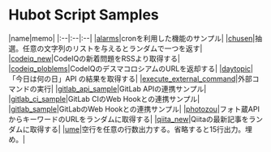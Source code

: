 # Hubot Script Samples

|name|memo|
|:--|:--|:--|
|[alarms](./alarms)|cronを利用した機能のサンプル|
|[chusen](./chusen)|抽選。任意の文字列のリストを与えるとランダムで一つを返す|
|[codeiq_new](./codeiq_new)|CodeIQの新着問題をRSSより取得する|
|[codeiq_ploblems](./codeiq_ploblems)|CodeIQのデスマコロシアムのURLを返却する|
|[daytopic](./daytopic)|「今日は何の日」API の結果を取得する|
|[execute_external_command](./execute_external_command)|外部コマンドの実行|
|[gitlab_api_sample](./gitlab_api_sample)|GitLab APIの連携サンプル|
|[gitlab_ci_sample](./gitlab_ci_sample)|GitLab CIのWeb Hookとの連携サンプル|
|[gitlab_sample](./gitlab_sample)|GitLabのWeb Hookとの連携サンプル|
|[photozou](./photozou)|フォト蔵APIからキーワードのURLをランダムに取得する|
|[qiita_new](./qiita_new)|Qiitaの最新記事をランダムに取得する|
|[ume](./ume)|空行を任意の行数出力する。省略すると15行出力。埋め。|

